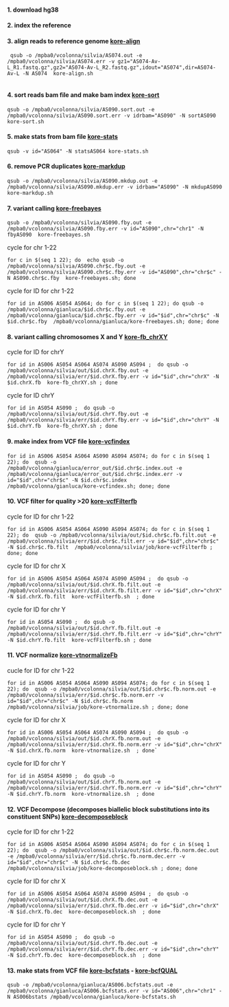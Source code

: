 
#### 1. download hg38 

#### 2. index the reference


#### 3. align reads to reference genome [kore-align](kore-align.sh)
```
 qsub -o /mpba0/vcolonna/silvia/AS074.out -e /mpba0/vcolonna/silvia/AS074.err -v gz1="AS074-Av-L_R1.fastq.gz",gz2="AS074-Av-L_R2.fastq.gz",idout="AS074",dir=AS074-Av-L -N AS074  kore-align.sh
 
 ```
 
 #### 4. sort reads bam file and make bam index  [kore-sort](kore-sort.sh)
 ```
 qsub -o /mpba0/vcolonna/silvia/AS090.sort.out -e /mpba0/vcolonna/silvia/AS090.sort.err -v idrbam="AS090" -N sortAS090  kore-sort.sh
 
 ```

#### 5. make stats from bam file  [kore-stats](kore-stats.sh)
 ```
 qsub -v id="AS064" -N statsAS064 kore-stats.sh
 
  ```
 
 #### 6. remove PCR duplicates [kore-markdup](kore-markdup.sh)
  ```
 qsub -o /mpba0/vcolonna/silvia/AS090.mkdup.out -e /mpba0/vcolonna/silvia/AS090.mkdup.err -v idrbam="AS090" -N mkdupAS090  kore-markdup.sh
 
 ```
 
 #### 7. variant calling [kore-freebayes](kore-freebayes.sh)
  ```
 qsub -o /mpba0/vcolonna/silvia/AS090.fby.out -e /mpba0/vcolonna/silvia/AS090.fby.err -v id="AS090",chr="chr1" -N fbyAS090  kore-freebayes.sh
 
 ```
 
 cycle for chr 1-22 
  ```
 for c in $(seq 1 22); do  echo qsub -o /mpba0/vcolonna/silvia/AS090.chr$c.fby.out -e /mpba0/vcolonna/silvia/AS090.chr$c.fby.err -v id="AS090",chr="chr$c" -N AS090.chr$c.fby  kore-freebayes.sh; done 
 
 ```


 cycle for ID for  chr 1-22 
  ```
  for id in AS006 AS054 AS064; do for c in $(seq 1 22); do qsub -o /mpba0/vcolonna/gianluca/$id.chr$c.fby.out -e /mpba0/vcolonna/gianluca/$id.chr$c.fby.err -v id="$id",chr="chr$c" -N $id.chr$c.fby  /mpba0/vcolonna/gianluca/kore-freebayes.sh; done; done
 
 ```

#### 8. variant calling chromosomes X and Y [kore-fb_chrXY](kore-fb_chrXY.sh)

 cycle for ID for  chrY
  ```
 for id in AS006 AS054 AS064 AS074 AS090 AS094 ;  do qsub -o /mpba0/vcolonna/silvia/out/$id.chrX.fby.out -e /mpba0/vcolonna/silvia/err/$id.chrX.fby.err -v id="$id",chr="chrX" -N $id.chrX.fb  kore-fb_chrXY.sh ; done
 
 ```
 cycle for ID chrY
 ```
 for id in AS054 AS090 ;  do qsub -o /mpba0/vcolonna/silvia/out/$id.chrY.fby.out -e /mpba0/vcolonna/silvia/err/$id.chrY.fby.err -v id="$id",chr="chrY" -N $id.chrY.fb  kore-fb_chrXY.sh ; done
 
 ```
 
 #### 9. make index from VCF file  [kore-vcfindex](kore-vcfindex.sh)
 ```
for id in AS006 AS054 AS064 AS090 AS094 AS074; do for c in $(seq 1 22); do  qsub -o /mpba0/vcolonna/gianluca/error_out/$id.chr$c.index.out -e /mpba0/vcolonna/gianluca/error_out/$id.chr$c.index.err -v id="$id",chr="chr$c" -N $id.chr$c.index  /mpba0/vcolonna/gianluca/kore-vcfindex.sh; done; done
 
  ```
 #### 10. VCF filter for quality >20 [kore-vcfFilterfb](kore-vcfFilterfb.sh)
 cycle for ID for chr 1-22
 ```
 for id in AS006 AS054 AS064 AS090 AS094 AS074; do for c in $(seq 1 22); do  qsub -o /mpba0/vcolonna/silvia/out/$id.chr$c.fb.filt.out -e /mpba0/vcolonna/silvia/err/$id.chr$c.filt.err -v id="$id",chr="chr$c" -N $id.chr$c.fb.filt  /mpba0/vcolonna/silvia/job/kore-vcfFilterfb ; done; done

```
cycle for ID for chr X 
```
for id in AS006 AS054 AS064 AS074 AS090 AS094 ;  do qsub -o /mpba0/vcolonna/silvia/out/$id.chrX.fb.filt.out -e /mpba0/vcolonna/silvia/err/$id.chrX.fb.filt.err -v id="$id",chr="chrX" -N $id.chrX.fb.filt  kore-vcfFilterfb.sh  ; done

```
cycle for ID for chr Y
```
for id in AS054 AS090 ;  do qsub -o /mpba0/vcolonna/silvia/out/$id.chrY.fb.filt.out -e /mpba0/vcolonna/silvia/err/$id.chrY.fb.filt.err -v id="$id",chr="chrY" -N $id.chrY.fb.filt  kore-vcfFilterfb.sh ; done

```

 #### 11. VCF normalize [kore-vtnormalizeFb](kore-vtnormalizeFb.sh)
 cucle for ID for chr 1-22
 ```
for id in AS006 AS054 AS064 AS090 AS094 AS074; do for c in $(seq 1 22); do  qsub -o /mpba0/vcolonna/silvia/out/$id.chr$c.fb.norm.out -e /mpba0/vcolonna/silvia/err/$id.chr$c.fb.norm.err -v id="$id",chr="chr$c" -N $id.chr$c.fb.norm  /mpba0/vcolonna/silvia/job/kore-vtnormalize.sh ; done; done

```
cycle for ID for chr X
```
for id in AS006 AS054 AS064 AS074 AS090 AS094 ;  do qsub -o /mpba0/vcolonna/silvia/out/$id.chrX.fb.norm.out -e /mpba0/vcolonna/silvia/err/$id.chrX.fb.norm.err -v id="$id",chr="chrX" -N $id.chrX.fb.norm  kore-vtnormalize.sh  ; done`

```
cycle for ID for chr Y
```
for id in AS054 AS090 ;  do qsub -o /mpba0/vcolonna/silvia/out/$id.chrY.fb.norm.out -e /mpba0/vcolonna/silvia/err/$id.chrY.fb.norm.err -v id="$id",chr="chrY" -N $id.chrY.fb.norm  kore-vtnormalize.sh  ; done

```


 #### 12. VCF Decompose (decomposes biallelic block substitutions into its constituent SNPs) [kore-decomposeblock](kore-decomposeblock.sh)
 cycle for ID for chr 1-22
 ```
 for id in AS006 AS054 AS064 AS090 AS094 AS074; do for c in $(seq 1 22); do  qsub -o /mpba0/vcolonna/silvia/out/$id.chr$c.fb.norm.dec.out -e /mpba0/vcolonna/silvia/err/$id.chr$c.fb.norm.dec.err -v id="$id",chr="chr$c" -N $id.chr$c.fb.dec  /mpba0/vcolonna/silvia/job/kore-decomposeblock.sh ; done; done
 
 ```
 cycle for ID for chr X
 ```
 for id in AS006 AS054 AS064 AS074 AS090 AS094 ;  do qsub -o /mpba0/vcolonna/silvia/out/$id.chrX.fb.dec.out -e /mpba0/vcolonna/silvia/err/$id.chrX.fb.dec.err -v id="$id",chr="chrX" -N $id.chrX.fb.dec  kore-decomposeblock.sh  ; done
 
```
cycle for ID for chr Y
```
for id in AS054 AS090 ;  do qsub -o /mpba0/vcolonna/silvia/out/$id.chrY.fb.dec.out -e /mpba0/vcolonna/silvia/err/$id.chrY.fb.dec.err -v id="$id",chr="chrY" -N $id.chrY.fb.dec  kore-decomposeblock.sh  ; done

```
 
 
#### 13. make stats from VCF file  [kore-bcfstats](kore-bcfstats.sh) - [kore-bcfQUAL](kore-bcfQUALstats.sh)
 ```
qsub -o /mpba0/vcolonna/gianluca/AS006.bcfstats.out -e /mpba0/vcolonna/gianluca/AS006.bcfstats.err -v id="AS006",chr="chr1" -N AS006bstats /mpba0/vcolonna/gianluca/kore-bcfstats.sh

 
  ```
